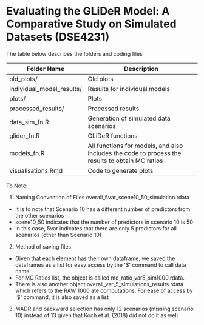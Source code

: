 # Evaluating the GLiDeR Model: A Comparative Study on Simulated Datasets (DSE4231)

The table below describes the folders and coding files

| Folder Name | Description|
|-------------|------------|
|old_plots/|Old plots|
|individual_model_results/|Results for individual models|
|plots/|Plots |
|processed_results/|Processed results|
|data_sim_fn.R|Generation of simulated data scenarios|
|glider_fn.R|GLiDeR functions|
|models_fn.R|All functions for models, and also includes the code to process the results to obtain MC ratios|
|visualisations.Rmd|Code to generate plots|

To Note:
1) Naming Convention of Files
overall_5var_scene10_50_simulation.rdata
- It is to note that Scenario 10 has a different number of predictors from the other scenarios
- scene10_50 indicates that the number of predictors in scenario 10 is 50
- In this case, 5var indicates that there are only 5 predictors for all scenarios (other than Scenario 10)

2) Method of saving files
- Given that each element has their own dataframe, we saved the dataframes as a list for easy access by the '$' command to call data name.
- For MC Ratios list, the object is called mc_ratio_var5_sim1000.rdata.
- There is also another object overall_var_5_simulations_results.rdata which refers to the RAW 1000 ate computations. For ease of access by '$' command, it is also saved as a list

3) MADR and backward selection has only 12 scenarios (missing scenario 10) instead of 13 given that Koch et al. (2018) did not do it as well
